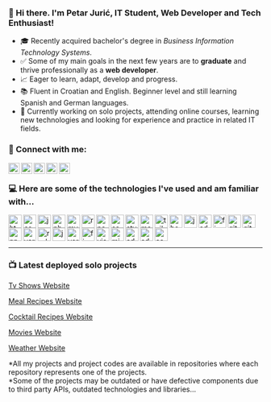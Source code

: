 ### 👋 Hi there. I'm Petar Jurić, IT Student, Web Developer and Tech Enthusiast!

- 🎓 Recently acquired bachelor's degree in <i>Business Information Technology Systems</i>.
- ✅ Some of my main goals in the next few years are to <b>graduate</b> and thrive professionally as a <b>web developer</b>.
- 📈 Eager to learn, adapt, develop and progress.
- 📚 Fluent in Croatian and English. Beginner level and still learning Spanish and German languages.
- 🔨 Currently working on solo projects, attending online courses, learning new technologies and looking for experience and practice in related IT fields.


### 💬 Connect with me:

[<img align="left" alt="E-mail" width="22px" src="https://cdn.jsdelivr.net/npm/simple-icons@3.13.0/icons/gmail.svg" />][gmail]
[<img align="left" alt="Linked In" width="22px" src="https://cdn.jsdelivr.net/npm/simple-icons@3.13.0/icons/linkedin.svg" />][linkedin]
[<img align="left" alt="WhatsApp" width="22px" src="https://cdn.jsdelivr.net/npm/simple-icons@3.13.0/icons/whatsapp.svg" />][whatsapp]
[<img align="left" alt="Facebook" width="22px" src="https://cdn.jsdelivr.net/npm/simple-icons@3.13.0/icons/facebook.svg" />][facebook]
[<img align="left" alt="Instagram" width="22px" src="https://cdn.jsdelivr.net/npm/simple-icons@3.13.0/icons/instagram.svg" />][instagram]

<br />

### 💻 Here are some of the technologies I've used and am familiar with...

[<img align="left" alt="html5" width="26px" src="https://cdn.jsdelivr.net/npm/simple-icons@5.9.0/icons/html5.svg" />][html]
[<img align="left" alt="css3" width="26px" src="https://cdn.jsdelivr.net/npm/simple-icons@5.9.0/icons/css3.svg" />][css]
[<img align="left" alt="javascript" width="26px" src="https://cdn.jsdelivr.net/npm/simple-icons@5.9.0/icons/javascript.svg" />][javascript]
[<img align="left" alt="php" width="26px" src="https://cdn.jsdelivr.net/npm/simple-icons@5.9.0/icons/php.svg" />][php]
[<img align="left" alt="mysql" width="26px" src="https://cdn.jsdelivr.net/npm/simple-icons@5.9.0/icons/mysql.svg" />][mysql]
[<img align="left" alt="react" width="26px" src="https://cdn.jsdelivr.net/npm/simple-icons@5.9.0/icons/react.svg" />][react]
[<img align="left" alt="next" width="26px" src="https://cdn.jsdelivr.net/npm/simple-icons@5.9.0/icons/nextdotjs.svg" />][next]
[<img align="left" alt="sass" width="26px" src="https://cdn.jsdelivr.net/npm/simple-icons@5.9.0/icons/sass.svg" />][sass]
[<img align="left" alt="styledcomponents" width="26px" src="https://cdn.jsdelivr.net/npm/simple-icons@5.9.0/icons/styledcomponents.svg" />][styledcomponents]
[<img align="left" alt="materialui" width="26px" src="https://cdn.jsdelivr.net/npm/simple-icons@5.9.0/icons/materialui.svg" />][materialui]
[<img align="left" alt="tailwindcss" width="26px" src="https://cdn.jsdelivr.net/npm/simple-icons@5.9.0/icons/tailwindcss.svg" />][tailwindcss]
[<img align="left" alt="bootstrap" width="26px" src="https://cdn.jsdelivr.net/npm/simple-icons@3.13.0/icons/bootstrap.svg" />][bootstrap]
[<img align="left" alt="jquery" width="26px" src="https://cdn.jsdelivr.net/npm/simple-icons@3.13.0/icons/jquery.svg" />][jquery]
[<img align="left" alt="adobecreativecloud" width="26px" src="https://cdn.jsdelivr.net/npm/simple-icons@5.9.0/icons/adobecreativecloud.svg" />][adobecreativecloud]
[<img align="left" alt="figma" width="26px" src="https://cdn.jsdelivr.net/npm/simple-icons@5.9.0/icons/figma.svg" />][figma]
[<img align="left" alt="github" width="26px" src="https://cdn.jsdelivr.net/npm/simple-icons@5.9.0/icons/github.svg" />][github]
[<img align="left" alt="git" width="26px" src="https://cdn.jsdelivr.net/npm/simple-icons@5.9.0/icons/git.svg" />][git]
[<img align="left" alt="npm" width="26px" src="https://cdn.jsdelivr.net/npm/simple-icons@5.9.0/icons/npm.svg" />][npm]
[<img align="left" alt="yarn" width="26px" src="https://cdn.jsdelivr.net/npm/simple-icons@5.9.0/icons/yarn.svg" />][yarn]
[<img align="left" alt="redux" width="26px" src="https://cdn.jsdelivr.net/npm/simple-icons@5.9.0/icons/redux.svg" />][redux]
[<img align="left" alt="json" width="26px" src="https://cdn.jsdelivr.net/npm/simple-icons@3.13.0/icons/json.svg" />][json]
[<img align="left" alt="vercel" width="26px" src="https://cdn.jsdelivr.net/npm/simple-icons@5.9.0/icons/vercel.svg" />][vercel]
[<img align="left" alt="firebase" width="26px" src="https://cdn.jsdelivr.net/npm/simple-icons@5.9.0/icons/firebase.svg" />][firebase]
[<img align="left" alt="visualstudiocode" width="26px" src="https://cdn.jsdelivr.net/npm/simple-icons@5.9.0/icons/visualstudiocode.svg" />][visualstudiocode]
[<img align="left" alt="microsoftoffice" width="26px" src="https://cdn.jsdelivr.net/npm/simple-icons@5.9.0/icons/microsoftoffice.svg" />][microsoftoffice]
[<img align="left" alt="adobeillustrator" width="26px" src="https://cdn.jsdelivr.net/npm/simple-icons@3.13.0/icons/adobeillustrator.svg" />][adobeillustrator]
[<img align="left" alt="adobephotoshop" width="26px" src="https://cdn.jsdelivr.net/npm/simple-icons@3.13.0/icons/adobephotoshop.svg" />][adobephotoshop]
[<img align="left" alt="canva" width="26px" src="https://cdn.jsdelivr.net/npm/simple-icons@3.13.0/icons/canva.svg" />][canva]


<br />
<br />
<br />

---

### 📺 Latest deployed solo projects

[<p>Tv Shows Website</p>][shows]
[<p>Meal Recipes Website</p>][meals]
[<p>Cocktail Recipes Website</p>][cocktails]
[<p>Movies Website</p>][movies]
[<p>Weather Website</p>][weather]

*All my projects and project codes are available in repositories where each repository represents one of the projects.<br/>
*Some of the projects may be outdated or have defective components due to third party APIs, outdated technologies and libraries...





[gmail]: mailto:juric.petar4@gmail.com
[linkedin]: https://www.linkedin.com/in/petar-juri%C4%87
[whatsapp]: https://wa.me/+38763560199
[facebook]: https://www.facebook.com/petar.juric.39
[instagram]: https://www.instagram.com/5ar_j

[html]: https://html.com/
[css]: https://en.wikipedia.org/wiki/CSS
[javascript]: https://www.javascript.com/
[php]: https://www.php.net/
[mysql]: https://www.mysql.com/
[react]: https://reactjs.org/
[next]: https://nextjs.org/
[sass]: https://sass-lang.com/
[styledcomponents]: https://styled-components.com/
[materialui]: https://material-ui.com/
[tailwindcss]: https://tailwindcss.com/
[bootstrap]: https://getbootstrap.com/
[jquery]: https://jquery.com/
[adobecreativecloud]: https://www.adobe.com/creativecloud.html
[figma]: https://www.figma.com/
[github]: https://github.com/
[git]: https://git-scm.com/
[npm]: https://www.npmjs.com/
[yarn]: https://yarnpkg.com/
[redux]: https://redux.js.org/
[json]: https://www.json.org/
[vercel]: https://vercel.com/
[firebase]: https://firebase.google.com/
[visualstudiocode]: https://code.visualstudio.com/
[microsoftoffice]: https://www.office.com/
[adobeillustrator]: https://www.adobe.com/products/illustrator.html
[adobephotoshop]: https://www.adobe.com/products/photoshop.html
[canva]: https://www.canva.com/

[shows]: https://5-tv-show.vercel.app/
[meals]: http://5meals.vercel.app/
[cocktails]: https://5cocktails.vercel.app/
[movies]: https://5movies-new.vercel.app/
[weather]: https://weather-app-gamma-six.vercel.app/
